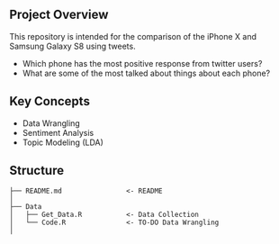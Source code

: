 ## Project Overview

This repository is intended for the comparison of the iPhone X and Samsung Galaxy S8 using tweets.

- Which phone has the most positive response from twitter users?
- What are some of the most talked about things about each phone?

## Key Concepts

- Data Wrangling
- Sentiment Analysis
- Topic Modeling (LDA)

## Structure
```
├── README.md                <- README
│
├── Data                     
│   ├── Get_Data.R           <- Data Collection
│   └── Code.R               <- TO-DO Data Wrangling
│
```
